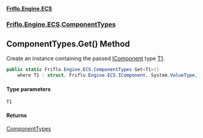 #### [Friflo.Engine.ECS](index.md#'index')
### [Friflo.Engine.ECS](Friflo.Engine.ECS.md#'Friflo.Engine.ECS').[ComponentTypes](ComponentTypes.md#'Friflo.Engine.ECS.ComponentTypes')

## ComponentTypes.Get<T1>() Method

Create an instance containing the passed [IComponent](IComponent.md#'Friflo.Engine.ECS.IComponent') type [T1](ComponentTypes.Get_T1_().md#Friflo.Engine.ECS.ComponentTypes.Get_T1_().T1#'Friflo.Engine.ECS.ComponentTypes.Get<T1>().T1').

```csharp
public static Friflo.Engine.ECS.ComponentTypes Get<T1>()
    where T1 : struct, Friflo.Engine.ECS.IComponent, System.ValueType, System.ValueType;
```
#### Type parameters

<a name='Friflo.Engine.ECS.ComponentTypes.Get_T1_().T1'></a>

`T1`

#### Returns
[ComponentTypes](ComponentTypes.md#'Friflo.Engine.ECS.ComponentTypes')